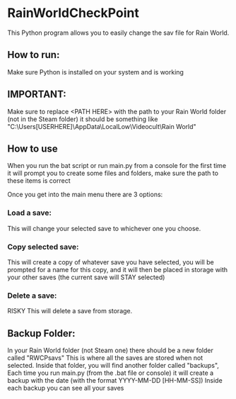 # RainWorldCheckPoint
This Python program allows you to easily change the sav file for Rain World.
</br>
## How to run:
  Make sure Python is installed on your system and is working
</br>

## IMPORTANT:
  Make sure to replace \<PATH HERE\> with the path to your Rain World folder (not in the Steam folder) it should be 
    something like "C:\Users\[USERHERE]\AppData\LocalLow\Videocult\Rain World"


## How to use

When you run the bat script or run main.py from a console for the first time it will prompt you to create some files and folders, make sure the path to these items is correct
  
  Once you get into the main menu there are 3 options:
  
  ### Load a save:
  This will change your selected save to whichever one you choose.

  ### Copy selected save:
  This will create a copy of whatever save you have selected, you will be prompted for a name for 
    this copy, and it will then be placed in storage with your other saves (the current save will STAY selected)

  ### Delete a save:
  RISKY This will delete a save from storage.


## Backup Folder:
  In your Rain World folder (not Steam one) there should be a new folder called "RWCPsavs" This is where all the saves are stored when not selected. Inside that folder, you
     will find another folder called "backups", Each time you run main.py (from the .bat file or console) it will create a backup with the date (with the format YYYY-MM-DD [HH-MM-SS]) 
    Inside each backup you can see all your saves
